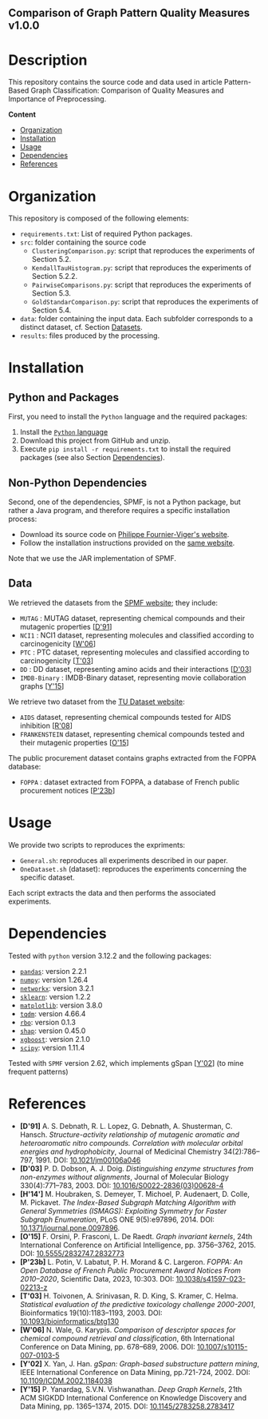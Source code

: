Comparison of Graph Pattern Quality Measures v1.0.0
-------------------------------------------------------------------------

# Description
This repository contains the source code and data used in article Pattern-Based Graph Classification: Comparison of Quality Measures and Importance of Preprocessing.

**Content**
* [Organization](#organization)
* [Installation](#installation)
* [Usage](#usage)
* [Dependencies](#dependencies)
* [References](#references)

# Organization
This repository is composed of the following elements:

* `requirements.txt`: List of required Python packages.
* `src`: folder containing the source code
  * `ClusteringComparison.py`: script that reproduces the experiments of Section 5.2.
  * `KendallTauHistogram.py`: script that reproduces the experiments of Section 5.2.2.
  * `PairwiseComparisons.py`: script that reproduces the experiments of Section 5.3.
  * `GoldStandarComparison.py`: script that reproduces the experiments of Section 5.4.
* `data`: folder containing the input data. Each subfolder corresponds to a distinct dataset, cf. Section [Datasets](##Data).
* `results`: files produced by the processing.


# Installation

## Python and Packages
First, you need to install the `Python` language and the required packages:

1. Install the [`Python` language](https://www.python.org)
2. Download this project from GitHub and unzip.
3. Execute `pip install -r requirements.txt` to install the required packages (see also Section [Dependencies](#dependencies)).

## Non-Python Dependencies
Second, one of the dependencies, SPMF, is not a Python package, but rather a Java program, and therefore requires a specific installation process:

* Download its source code on [Philippe Fournier-Viger's website](https://www.philippe-fournier-viger.com/spmf/index.php?link=download.php).
* Follow the installation instructions provided on the [same website](https://www.philippe-fournier-viger.com/spmf/how_to_install.php).

Note that we use the JAR implementation of SPMF.
## Data

We retrieved the datasets from the [SPMF website](https://www.philippe-fournier-viger.com/spmf/index.php?link=datasets.php); they include:
* `MUTAG` : MUTAG dataset, representing chemical compounds and their mutagenic properties [[D'91](#references)]
* `NCI1` : NCI1 dataset, representing molecules and classified according to carcinogenicity [[W'06](#references)]
* `PTC` : PTC dataset, representing molecules and classified according to carcinogenicity [[T'03](#references)] 
* `DD` : DD dataset, representing amino acids and their interactions [[D'03](#references)]
* `IMDB-Binary` : IMDB-Binary dataset, representing movie collaboration graphs [[Y'15](#references)]

We retrieve two dataset from the [TU Dataset website](https://chrsmrrs.github.io/datasets/docs/datasets/):
* `AIDS` dataset, representing chemical compounds tested for AIDS inhibition [[R'08](#references)]
* `FRANKENSTEIN` dataset, representing chemical compounds tested and their mutagenic properties [[O'15](#references)]

The public procurement dataset contains graphs extracted from the FOPPA database:
* `FOPPA` : dataset extracted from FOPPA, a database of French public procurement notices [[P'23b](#references)]


# Usage
We provide two scripts to reproduces the expriments:

* `General.sh`: reproduces all experiments described in our paper.
* `OneDataset.sh` (dataset): reproduces the experiments concerning the specific dataset.

Each script extracts the data and then performs the associated experiments.


# Dependencies
Tested with `python` version 3.12.2 and the following packages:
* [`pandas`](https://pypi.org/project/pandas/): version 2.2.1
* [`numpy`](https://pypi.org/project/numpy/): version 1.26.4
* [`networkx`](https://pypi.org/project/networkx/): version 3.2.1
* [`sklearn`](https://pypi.org/project/scikit-learn/): version 1.2.2
* [`matplotlib`](https://pypi.org/project/matplotlib/): version 3.8.0
* [`tqdm`](https://pypi.org/project/tqdm/): version 4.66.4
* [`rbo`](https://pypi.org/project/rbo/): version 0.1.3
* [`shap`](https://pypi.org/project/shap/): version 0.45.0
* [`xgboost`](https://pypi.org/project/xgboost/): version 2.1.0
* [`scipy`](https://pypi.org/project/scipy/): version 1.11.4

Tested with `SPMF` version 2.62, which implements gSpan [[Y'02](#references)] (to mine frequent patterns)


# References
* **[D'91]** A. S. Debnath, R. L. Lopez, G. Debnath, A. Shusterman, C. Hansch. *Structure-activity relationship of mutagenic aromatic and heteroaromatic nitro compounds. Correlation with molecular orbital energies and hydrophobicity*, Journal of Medicinal Chemistry 34(2):786–797, 1991. DOI: [10.1021/jm00106a046](https://doi.org/10.1021/jm00106a046)
* **[D'03]** P. D. Dobson, A. J. Doig. *Distinguishing enzyme structures from non-enzymes without alignments*, Journal of Molecular Biology 330(4):771–783, 2003. DOI: [10.1016/S0022-2836(03)00628-4](https://doi.org/10.1016/S0022-2836(03)00628-4)
* **[H'14']** M. Houbraken, S. Demeyer, T. Michoel, P. Audenaert, D. Colle, M. Pickavet. *The Index-Based Subgraph Matching Algorithm with General Symmetries (ISMAGS): Exploiting Symmetry for Faster Subgraph Enumeration*, PLoS ONE 9(5):e97896, 2014. DOI: [10.1371/journal.pone.0097896](https://doi.org/10.1371/journal.pone.0097896).
* **[O'15]** F. Orsini, P. Frasconi, L. De Raedt. *Graph invariant kernels*, 24th International Conference on Artificial Intelligence, pp. 3756–3762, 2015. DOI: [10.5555/2832747.2832773](http://doi.org/10.5555/2832747.2832773)
* **[P'23b]** L. Potin, V. Labatut, P. H. Morand & C. Largeron. *FOPPA: An Open Database of French Public Procurement Award Notices From 2010–2020*, Scientific Data, 2023, 10:303. DOI: [10.1038/s41597-023-02213-z](https://dx.doi.org/10.1038/s41597-023-02213-z) 
* **[T'03]** H. Toivonen, A. Srinivasan, R. D. King, S. Kramer, C. Helma. *Statistical evaluation of the predictive toxicology challenge 2000-2001*, Bioinformatics 19(10):1183–1193, 2003. DOI: [10.1093/bioinformatics/btg130](https://doi.org/10.1093/bioinformatics/btg130)
* **[W'06]** N. Wale, G. Karypis. *Comparison of descriptor spaces for chemical compound retrieval and classification*, 6th International Conference on Data Mining, pp. 678–689, 2006. DOI: [10.1007/s10115-007-0103-5](https://doi.org/10.1007/s10115-007-0103-5)
* **[Y'02]** X. Yan, J. Han. *gSpan: Graph-based substructure pattern mining*, IEEE International Conference on Data Mining, pp.721-724, 2002. DOI: [10.1109/ICDM.2002.1184038](https://doi.org/10.1109/ICDM.2002.1184038)
* **[Y'15]** P. Yanardag, S.V.N. Vishwanathan. *Deep Graph Kernels*, 21th ACM SIGKDD International Conference on Knowledge Discovery and Data Mining, pp. 1365–1374, 2015. DOI: [10.1145/2783258.2783417](https://doi.org/10.1145/2783258.2783417)
